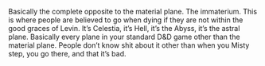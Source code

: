 Basically the complete opposite to the material plane. The immaterium. This is where people are believed to go when dying if they are not within the good graces of Levin. It’s Celestia, it’s Hell, it’s the Abyss, it’s the astral plane. Basically every plane in your standard D&D game other than the material plane. People don’t know shit about it other than when you Misty step, you go there, and that it’s bad.